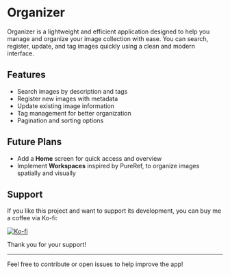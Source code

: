 # Organizer

Organizer is a lightweight and efficient application designed to help you manage and organize your image collection with ease. You can search, register, update, and tag images quickly using a clean and modern interface.

## Features

- Search images by description and tags  
- Register new images with metadata  
- Update existing image information  
- Tag management for better organization  
- Pagination and sorting options  

## Future Plans

- Add a **Home** screen for quick access and overview  
- Implement **Workspaces** inspired by PureRef, to organize images spatially and visually  

## Support

If you like this project and want to support its development, you can buy me a coffee via Ko-fi:

[![Ko-fi](https://ko-fi.com/img/githubbutton_sm.svg)](https://ko-fi.com/katsurase)

Thank you for your support!

---

Feel free to contribute or open issues to help improve the app!
